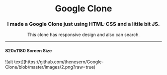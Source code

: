 <h1 align="center">Google Clone</h1>
<h3 align="center">I made a Google Clone just using HTML-CSS and a little bit JS.</h3>
<p align="center">This clone has responsive design and also can search.</p>

----

<h4 align="center>1280x800 Screen Size</h4>
![alt text](https://github.com/thenesern/Google-Clone/blob/master/images/1.png?raw=true)

<h4 align="center>820x1180 Screen Size</h4>
![alt text](https://github.com/thenesern/Google-Clone/blob/master/images/2.png?raw=true)

<h4 align="center>375x812 Screen Size</h4>
![alt text](https://github.com/thenesern/Google-Clone/blob/master/images/3.png?raw=true)
